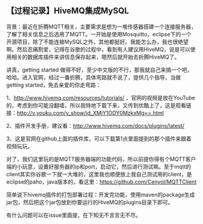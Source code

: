 ## 【过程记录】HiveMQ集成MySQL

背景：最近在折腾MQTT相关，主要需求是想为一堆传感器搭建一个连接服务器，了解了相关信息之后选用了MQTT。一开始是使用Mosquitto，eclipse下的一个开源项目，除了不能连接MySQL之外，其他都挺好。我能怎么办，我也很绝望啊。然后忍痛割爱，记得在谷歌的过程中，看到有人建议用HiveMQ，说是可以使用相关的数据库插件来讲信息保存起来，嗯然后就开始去折腾HiveMQ了。

讲真，getting started 做得不好，至少中文版的不行，那我就自己来搞一个吧，哈哈。进入官网，经过一番折腾，具体弯路就不说了，提供几个指导，当做getting started，免去亲爱的你走弯路：

1、http://www.hivemq.com/resources/tutorials/ ，官网的视频是放在YouTube的，考虑到你可能没翻墙，所以我特地下载下来，又传到优酷上了，这是观看链接：http://v.youku.com/v_show/id_XMjY1ODY0MzkxMg==.html

2、插件开发手册，建议看：http://www.hivemq.com/docs/plugins/latest/

3、这是官网在github上面的插件库，可以下载第1点里面提到的那个插件来跟着视频玩玩。

对了，我们这里玩的是MQTT服务器端的功能代码，所以前提你得有个MQTT客户端的小玩意，设置好服务器的ip和port，启动它，然后进行测试嘛。至于mqtt的client其实你谷歌一下就一大堆的，这里我也顺便放上我自己测试用的client，是eclipse的paho，java版本的，看这里：https://github.com/Cenyol/MQTTClient


简单说下hivemq插件的打包部署过程：开发完功能，使用maven的package生成jar包，然后把这个jar包放到你要运行的HiveMQ的plugins目录下即可。

有什么问题可以在issue里面提，在下知无不言言无不尽。